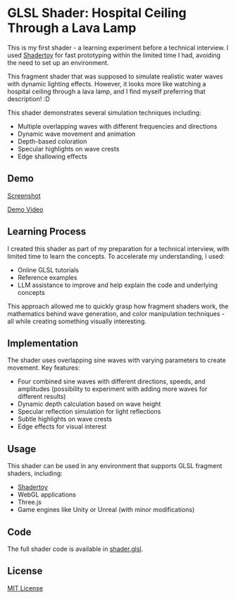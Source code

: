 # GLSL Shader: Hospital Ceiling Through a Lava Lamp

This is my first shader - a learning experiment before a technical interview. 
I used [Shadertoy](https://www.shadertoy.com/) for fast prototyping within the limited time I had, avoiding the need to set up an environment.

This fragment shader that was supposed to simulate realistic water waves with dynamic lighting effects. 
However, it looks more like watching a hospital ceiling through a lava lamp, and I find myself preferring that description! :D 

This shader demonstrates several simulation techniques including:
- Multiple overlapping waves with different frequencies and directions
- Dynamic wave movement and animation
- Depth-based coloration
- Specular highlights on wave crests
- Edge shallowing effects

## Demo

[Screenshot](./screenshots/screenshot-1.png)


[Demo Video](./demo/shader-demo.webm)

## Learning Process

I created this shader as part of my preparation for a technical interview, with limited time to learn the concepts. To accelerate my understanding, I used:
- Online GLSL tutorials
- Reference examples
- LLM assistance to improve and help explain the code and underlying concepts

This approach allowed me to quickly grasp how fragment shaders work, the mathematics behind wave generation, and color manipulation techniques - all while creating something visually interesting.

## Implementation

The shader uses overlapping sine waves with varying parameters to create movement. Key features:
- Four combined sine waves with different directions, speeds, and amplitudes (possibility to experiment with adding more waves for different results)
- Dynamic depth calculation based on wave height
- Specular reflection simulation for light reflections
- Subtle highlights on wave crests
- Edge effects for visual interest

## Usage

This shader can be used in any environment that supports GLSL fragment shaders, including:
- [Shadertoy](https://www.shadertoy.com/)
- WebGL applications
- Three.js
- Game engines like Unity or Unreal (with minor modifications)

## Code

The full shader code is available in [shader.glsl](./shader.glsl).

## License

[MIT License](./LICENSE)
